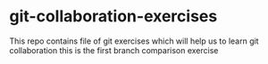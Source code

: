 # git-collaboration-exercises
This repo contains file of git exercises which will help us to learn git collaboration
this is the first branch comparison exercise